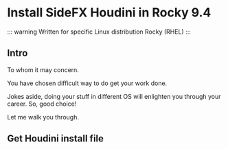 # Install SideFX Houdini in Rocky 9.4

::: warning
Written for specific Linux distribution Rocky (RHEL)
:::


## Intro

To whom it may concern.

You have chosen difficult way to do get your work done.

Jokes aside, doing your stuff in different OS will enlighten you through your career. So, good choice!

Let me walk you through.


## Get Houdini install file